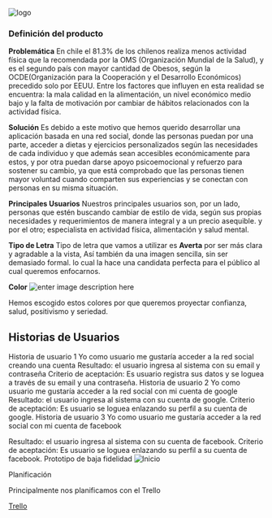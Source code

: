 
![logo](https://i.ibb.co/zP4HX3M/logo14.png)


### Definición del producto

**Problemática**
En chile el 81.3% de los chilenos realiza menos actividad física que la recomendada por la OMS (Organización Mundial de la Salud),  y es el segundo país con mayor cantidad de Obesos, según la OCDE(Organización para la Cooperación y el Desarrollo Económicos) precedido solo por EEUU.  Entre los factores que influyen en esta realidad se encuentra: la mala calidad en la alimentación, un nivel económico medio bajo y la falta de motivación por cambiar de hábitos relacionados con la actividad física.

**Solución**
Es debido a este motivo que hemos querido desarrollar una aplicación basada en una red social, donde las personas puedan por una parte, acceder a dietas y ejercicios personalizados según las necesidades de cada individuo y que además sean accesibles económicamente para estos, y por otra puedan darse apoyo psicoemocional y refuerzo para sostener su cambio, ya que está comprobado que las personas tienen mayor voluntad cuando comparten sus experiencias y se conectan con personas en su misma situación.

**Principales Usuarios**
Nuestros principales usuarios son, por un lado, personas que estén buscando cambiar de estilo de vida, según sus propias necesidades y requerimientos de manera integral y a un precio asequible. y por el otro; especialista en actividad física, alimentación y salud mental.



**Tipo de Letra**
Tipo de letra que vamos a utilizar es **Averta** por ser más clara y agradable a la vista, Así también da una imagen sencilla, sin ser demasiado formal. lo cual la hace una candidata perfecta para el público al cual queremos enfocarnos.

**Color** 
![enter image description here](https://i.ibb.co/yhPwVL5/Paleta-De-Colores1.png)


Hemos escogido estos colores por que queremos  proyectar confianza, salud, positivismo y seriedad.


## Historias de Usuarios

Historia de usuario 1
Yo como usuario me gustaría  acceder a la red social  creando una cuenta
Resultado: el usuario ingresa al sistema con su email y contraseña
Criterio de aceptación: 
Es usuario registra sus datos y se loguea a través de su email y una contraseña.
Historia de usuario 2
Yo como usuario me gustaría  acceder a la red social con mi cuenta de google
Resultado: el usuario ingresa al sistema con su cuenta de google.
Criterio de aceptación: Es usuario se loguea  enlazando su perfil a su cuenta de google.
Historia de usuario 3
Yo como usuario me gustaría  acceder a la red social con mi cuenta de facebook

Resultado: el usuario ingresa al sistema con su cuenta de facebook.
Criterio de aceptación: Es usuario se loguea  enlazando su perfil a su cuenta de facebook.
Prototipo de baja fidelidad
![Inicio](https://i.ibb.co/TvzKRqM/Inicio.png)


Planificación

Principalmente nos planificamos con el Trello

 [Trello](https://trello.com/b/XRa0uYNs/smoocare)




